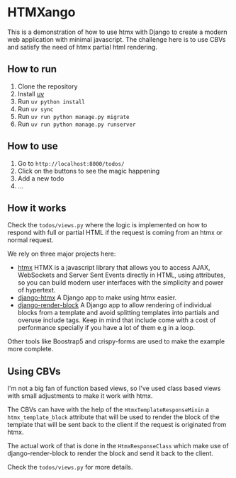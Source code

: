 # HTMXango

This is a demonstration of how to use htmx with Django to create a modern web application with minimal javascript.
The challenge here is to use CBVs and satisfy the need of htmx partial html rendering.

## How to run

1. Clone the repository
2. Install [uv](https://docs.astral.sh/uv/)
3. Run `uv python install`
4. Run `uv sync`
5. Run `uv run python manage.py migrate`
6. Run `uv run python manage.py runserver`

## How to use

1. Go to `http://localhost:8000/todos/`
2. Click on the buttons to see the magic happening
3. Add a new todo
4. ...

## How it works

Check the `todos/views.py` where the logic is implemented on how to respond with full or partial HTML if the request is coming from an htmx or normal request.

We rely on three major projects here:

- [htmx](https://htmx.org/) HTMX is a javascript library that allows you to access AJAX, WebSockets and Server Sent Events directly in HTML, using attributes, so you can build modern user interfaces with the simplicity and power of hypertext.
- [django-htmx](https://github.com/adamchainz/django-htmx) A Django app to make using htmx easier.
- [django-render-block](https://github.com/clokep/django-render-block) A Django app to allow rendering of individual blocks from a template and avoid splitting templates into partials and overuse include tags. Keep in mind that include come with a cost of performance specially if you have a lot of them e.g in a loop.

Other tools like Boostrap5 and crispy-forms are used to make the example more complete.

## Using CBVs

I'm not a big fan of function based views, so I've used class based views with small adjustments to make it work with htmx.

The CBVs can have with the help of the `HtmxTemplateResponseMixin` a `htmx_template_block` attribute that will be used to render the block of the template that will be sent back to the client if the request is originated from htmx.

The actual work of that is done in the `HtmxResponseClass` which make use of django-render-block to render the block and send it back to the client.

Check the `todos/views.py` for more details.
